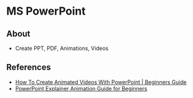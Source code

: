 # MS PowerPoint

## About
* Create PPT, PDF, Animations, Videos

## References
* [How To Create Animated Videos With PowerPoint | Beginners Guide](https://www.youtube.com/watch?v=DoyE48W3RUY)
* [PowerPoint Explainer Animation Guide for Beginners](https://www.youtube.com/watch?v=OU5vyHaCCXg)
